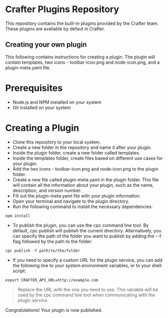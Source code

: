 # Crafter Plugins Repository

This repository contains the built-in plugins provided by the Crafter team. These plugins are available by defaut in Crafter.

## Creating your own plugin

This following contains instructions for creating a plugin. The plugin will contain templates, two icons - toolbar-icon.png and node-icon.png, and a plugin-meta.yaml file.

# Prerequisites

* Node.js and NPM installed on your system
* Git installed on your system

# Creating a Plugin

* Clone this repository to your local system.
* Create a new folder in the repository and name it after your plugin.
* Inside the plugin folder, create a new folder called templates.
* Inside the templates folder, create files based on different use cases for your plugin.
* Add the two icons - toolbar-icon.png and node-icon.png to the plugin folder.
* Create a new file called plugin-meta.yaml in the plugin folder. This file will contain all the information about your plugin, such as the name, description, and version number.
* Fill out the plugin-meta.yaml file with your plugin information.
* Open your terminal and navigate to the plugin directory.
* Run the following command to install the necessary dependencies:
 ```
 npm install
 ```

* To publish the plugin, you can use the cpc command line tool. By default, cpc publish will publish the current directory. Alternatively, you can specify the path of the folder you want to publish by adding the --f flag followed by the path to the folder:
```
cpc publish -f path/to/the/folder
```
* If you need to specify a custom URL for the plugin service, you can add the following line to your system environment variables, or to your shell script:
```
export CRAFTER_API_URL=http://example.com
```
>Replace the URL with the one you need to use. This variable will be used by the cpc command line tool when communicating with the plugin service.

Congratulations! Your plugin is now published.
